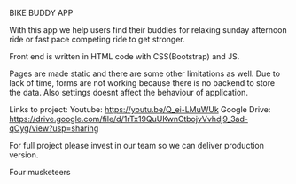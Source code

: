 BIKE BUDDY APP

With this app we help users find their buddies for relaxing sunday afternoon ride or fast pace competing ride to get stronger.

Front end is written in HTML code with CSS(Bootstrap) and JS.

Pages are made static and there are some other limitations as well.
Due to lack of time, forms are not working because there is no backend to store the data. Also settings doesnt affect the behaviour of application.

Links to project:
Youtube: https://youtu.be/Q_ei-LMuWUk
Google Drive: https://drive.google.com/file/d/1rTx19QuUKwnCtbojvVvhdj9_3ad-qOyg/view?usp=sharing

For full project please invest in our team so we can deliver production version. 

Four musketeers 
